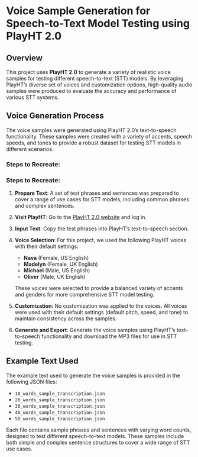 # Voice Sample Generation for Speech-to-Text Model Testing using PlayHT 2.0

## Overview

This project uses **PlayHT 2.0** to generate a variety of realistic voice samples for testing different speech-to-text (STT) models. By leveraging PlayHT’s diverse set of voices and customization options, high-quality audio samples were produced to evaluate the accuracy and performance of various STT systems.

## Voice Generation Process

The voice samples were generated using PlayHT 2.0’s text-to-speech functionality. These samples were created with a variety of accents, speech speeds, and tones to provide a robust dataset for testing STT models in different scenarios.

### Steps to Recreate:

### Steps to Recreate:

1. **Prepare Text**: A set of test phrases and sentences was prepared to cover a range of use cases for STT models, including common phrases and complex sentences.
2. **Visit PlayHT**: Go to the [PlayHT 2.0 website](https://play.ht) and log in.
3. **Input Text**: Copy the test phrases into PlayHT’s text-to-speech section.
4. **Voice Selection**: For this project, we used the following PlayHT voices with their default settings:
    - **Nava** (Female, US English)
    - **Madelyn** (Female, UK English)
    - **Michael** (Male, US English)
    - **Oliver** (Male, UK English)
   
    These voices were selected to provide a balanced variety of accents and genders for more comprehensive STT model testing.
5. **Customization**: No customization was applied to the voices. All voices were used with their default settings (default pitch, speed, and tone) to maintain consistency across the samples.
6. **Generate and Export**: Generate the voice samples using PlayHT’s text-to-speech functionality and download the MP3 files for use in STT testing.


## Example Text Used

The example text used to generate the voice samples is provided in the following JSON files:

- `10_words_sample_transcription.json`
- `20_words_sample_transcription.json`
- `30_words_sample_transcription.json`
- `40_words_sample_transcription.json`
- `50_words_sample_transcription.json`

Each file contains sample phrases and sentences with varying word counts, designed to test different speech-to-text models. These samples include both simple and complex sentence structures to cover a wide range of STT use cases.


